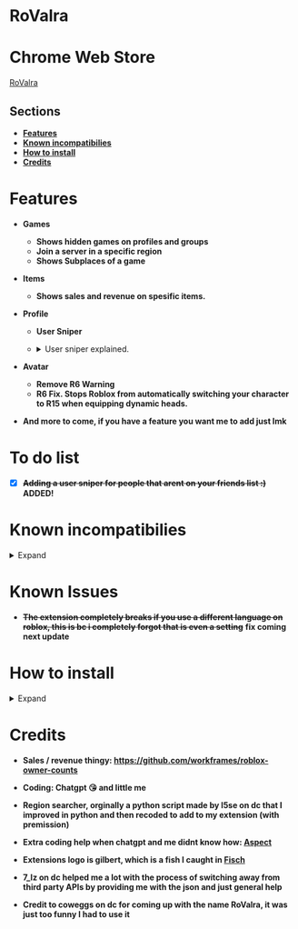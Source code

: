 # RoValra

# Chrome Web Store
[RoValra](https://chromewebstore.google.com/detail/rovalra/njcickgebhnpgmoodjdgohkclfplejli)

## Sections
- [**Features**](https://github.com/NotValra/RoValra?tab=readme-ov-file#features)
- [**Known incompatibilies**](https://github.com/NotValra/RoValra?tab=readme-ov-file#known-incompatibilies)
- [**How to install**](https://github.com/NotValra/RoValra?tab=readme-ov-file#how-to-install)
- [**Credits**](https://github.com/NotValra/RoValra?tab=readme-ov-file#credits) 

# Features
- **Games**
    - **Shows hidden games on profiles and groups**
    - **Join a server in a specific region**
    - **Shows Subplaces of a game**
- **Items**
    - **Shows sales and revenue on spesific items.**
- **Profile**
  - **User Sniper**
  - <details>
    <summary>User sniper explained.</summary>
    Basically this feature allows you to join anyone with their joins on or whose on ur friends list instantly.
    
    lets say for example you wanna join someone whose streaming a game with viewers, you could just use the snipe feature, and you would almost instantly join (Depending on your pc ofc)
  </details>
- **Avatar**
    - **Remove R6 Warning**
    - **R6 Fix. Stops Roblox from automatically switching your character to R15 when equipping dynamic heads.**



- **And more to come, if you have a feature you want me to add just lmk**

# To do list
- [x] **~~Adding a user sniper for people that arent on your friends list :)~~ ADDED!**

# Known incompatibilies
<details>
  <summary>Expand</summary>
  
- **The hidden games of groups bugs out a bit if you use [RoSeal](https://chromewebstore.google.com/detail/roseal-augmented-roblox-e/hfjngafpndganmdggnapblamgbfjhnof?hl=en) with the "Seamless navigation of communities" setting on.**

- **Some servers might not show like France (Might actually be cuz Roblox either change the servers ip or stopped running them)**

- **If you are located in the US the Best Ping button wont work. Dw there is a warning if you press it just in case**
</details>

# Known Issues
- ~~**The extension completely breaks if you use a different language on roblox, this is bc i completely forgot that is even a setting**~~ **fix coming next update**

# How to install

<details>
  <summary>Expand</summary>

- Enable developer mode on your browser of choice.
![image](https://github.com/user-attachments/assets/301ab762-7b3b-4f5f-9eb0-9e7699212546)
- Unzip the file in [releases](https://github.com/NotValra/Hidden-Games/releases)
- Import the unzipped folder into your browser. Ensure that you import the folder that contains direct access to background.js, content.js and manifest.json etc.
![image](https://github.com/user-attachments/assets/2b238201-c297-4106-a5ad-6db4c9259dc6)
</details>

# Credits
- **Sales / revenue thingy: https://github.com/workframes/roblox-owner-counts**

- **Coding: Chatgpt 😘 and little me**

- **Region searcher, orginally a python script made by l5se on dc that I improved in python and then recoded to add to my extension (with premission)**

- **Extra coding help when chatgpt and me didnt know how: [Aspect](https://github.com/Aspectise)**
  
- **Extensions logo is gilbert, which is a fish I caught in [Fisch](https://www.roblox.com/games/16732694052/Fisch)**
- **7_lz on dc helped me a lot with the process of switching away from third party APIs by providing me with the json and just general help**
- **Credit to coweggs on dc for coming up with the name RoValra, it was just too funny I had to use it**

